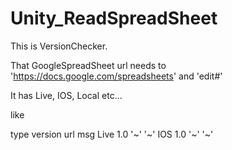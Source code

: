 # Unity_ReadSpreadSheet

This is VersionChecker.

That GoogleSpreadSheet url needs to 'https://docs.google.com/spreadsheets' and 'edit#'

It has Live, IOS, Local etc...

like

type version     url     msg
Live  1.0        '~'     '~'
IOS   1.0        '~'     '~'
